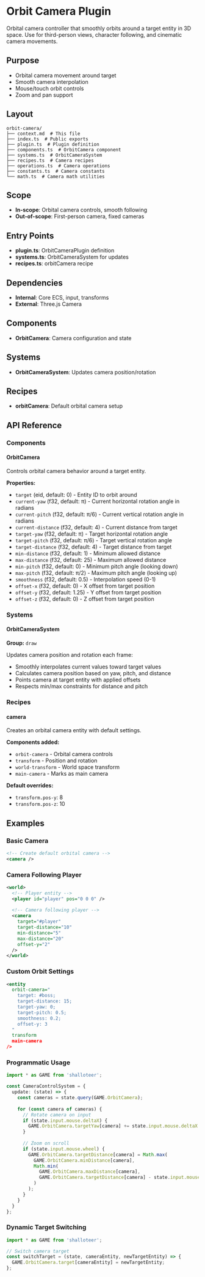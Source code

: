 # Orbit Camera Plugin

<!-- LLM:OVERVIEW -->
Orbital camera controller that smoothly orbits around a target entity in 3D space. Use for third-person views, character following, and cinematic camera movements.
<!-- /LLM:OVERVIEW -->

## Purpose

- Orbital camera movement around target
- Smooth camera interpolation
- Mouse/touch orbit controls
- Zoom and pan support

## Layout

```
orbit-camera/
├── context.md  # This file
├── index.ts  # Public exports
├── plugin.ts  # Plugin definition
├── components.ts  # OrbitCamera component
├── systems.ts  # OrbitCameraSystem
├── recipes.ts  # Camera recipes
├── operations.ts  # Camera operations
├── constants.ts  # Camera constants
└── math.ts  # Camera math utilities
```

## Scope

- **In-scope**: Orbital camera controls, smooth following
- **Out-of-scope**: First-person camera, fixed cameras

## Entry Points

- **plugin.ts**: OrbitCameraPlugin definition
- **systems.ts**: OrbitCameraSystem for updates
- **recipes.ts**: orbitCamera recipe

## Dependencies

- **Internal**: Core ECS, input, transforms
- **External**: Three.js Camera

## Components

- **OrbitCamera**: Camera configuration and state

## Systems

- **OrbitCameraSystem**: Updates camera position/rotation

## Recipes

- **orbitCamera**: Default orbital camera setup

<!-- LLM:REFERENCE -->
## API Reference

### Components

#### OrbitCamera

Controls orbital camera behavior around a target entity.

**Properties:**
- `target` (eid, default: 0) - Entity ID to orbit around
- `current-yaw` (f32, default: π) - Current horizontal rotation angle in radians
- `current-pitch` (f32, default: π/6) - Current vertical rotation angle in radians  
- `current-distance` (f32, default: 4) - Current distance from target
- `target-yaw` (f32, default: π) - Target horizontal rotation angle
- `target-pitch` (f32, default: π/6) - Target vertical rotation angle
- `target-distance` (f32, default: 4) - Target distance from target
- `min-distance` (f32, default: 1) - Minimum allowed distance
- `max-distance` (f32, default: 25) - Maximum allowed distance
- `min-pitch` (f32, default: 0) - Minimum pitch angle (looking down)
- `max-pitch` (f32, default: π/2) - Maximum pitch angle (looking up)
- `smoothness` (f32, default: 0.5) - Interpolation speed (0-1)
- `offset-x` (f32, default: 0) - X offset from target position
- `offset-y` (f32, default: 1.25) - Y offset from target position
- `offset-z` (f32, default: 0) - Z offset from target position

### Systems

#### OrbitCameraSystem

**Group:** `draw`

Updates camera position and rotation each frame:
- Smoothly interpolates current values toward target values
- Calculates camera position based on yaw, pitch, and distance
- Points camera at target entity with applied offsets
- Respects min/max constraints for distance and pitch

### Recipes

#### camera

Creates an orbital camera entity with default settings.

**Components added:**
- `orbit-camera` - Orbital camera controls
- `transform` - Position and rotation
- `world-transform` - World space transform
- `main-camera` - Marks as main camera

**Default overrides:**
- `transform.pos-y`: 8
- `transform.pos-z`: 10
<!-- /LLM:REFERENCE -->

<!-- LLM:EXAMPLES -->
## Examples

### Basic Camera

```xml
<!-- Create default orbital camera -->
<camera />
```

### Camera Following Player

```xml
<world>
  <!-- Player entity -->
  <player id="player" pos="0 0 0" />
  
  <!-- Camera following player -->
  <camera 
    target="#player"
    target-distance="10"
    min-distance="5"
    max-distance="20"
    offset-y="2"
  />
</world>
```

### Custom Orbit Settings

```xml
<entity 
  orbit-camera="
    target: #boss;
    target-distance: 15;
    target-yaw: 0;
    target-pitch: 0.5;
    smoothness: 0.2;
    offset-y: 3
  "
  transform
  main-camera
/>
```

### Programmatic Usage

```typescript
import * as GAME from 'shalloteer';

const CameraControlSystem = {
  update: (state) => {
    const cameras = state.query(GAME.OrbitCamera);
    
    for (const camera of cameras) {
      // Rotate camera on input
      if (state.input.mouse.deltaX) {
        GAME.OrbitCamera.targetYaw[camera] += state.input.mouse.deltaX * 0.01;
      }
      
      // Zoom on scroll
      if (state.input.mouse.wheel) {
        GAME.OrbitCamera.targetDistance[camera] = Math.max(
          GAME.OrbitCamera.minDistance[camera],
          Math.min(
            GAME.OrbitCamera.maxDistance[camera],
            GAME.OrbitCamera.targetDistance[camera] - state.input.mouse.wheel * 0.5
          )
        );
      }
    }
  }
};
```

### Dynamic Target Switching

```typescript
import * as GAME from 'shalloteer';

// Switch camera target
const switchTarget = (state, cameraEntity, newTargetEntity) => {
  GAME.OrbitCamera.target[cameraEntity] = newTargetEntity;
};
```
<!-- /LLM:EXAMPLES -->